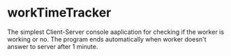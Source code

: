 # workTimeTracker

The simplest Client-Server console aaplication for checking if the worker is working or no. 
The program ends automatically when worker doesn't answer to server after 1 minute.
